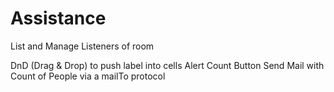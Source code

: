 Assistance
==========

List and Manage Listeners of room

DnD (Drag & Drop) to push label into cells
Alert Count Button
Send Mail with Count of People via a mailTo protocol
